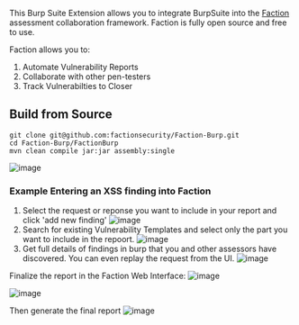 This Burp Suite Extension allows you to integrate BurpSuite into the [Faction](https://github.com/factionsecurity/faction) assessment collaboration framework. Faction is fully open source and free to use. 

Faction allows you to:
1. Automate Vulnerability Reports
2. Collaborate with other pen-testers
3. Track Vulnerabilties to Closer

## Build from Source 
```
git clone git@github.com:factionsecurity/Faction-Burp.git
cd Faction-Burp/FactionBurp
mvn clean compile jar:jar assembly:single
```


![image](https://github.com/factionsecurity/Faction-Burp/assets/2343831/64dd2508-4d38-41e7-ac40-617392ecd2ff)

### Example Entering an XSS finding into Faction
1. Select the request or reponse you want to include in your report and click 'add new finding'
![image](https://github.com/factionsecurity/Faction-Burp/assets/2343831/7e39b67d-d0dd-4989-b8d6-f07e4fdc5aba)
2. Search for existing Vulnerability Templates and select only the part you want to include in the repoort.
![image](https://github.com/factionsecurity/Faction-Burp/assets/2343831/abfbac91-d271-4eec-9ebd-2cd4bd4e6e2f)
3. Get full details of findings in burp that you and other assessors have discovered. You can even replay the request from the UI. 
![image](https://github.com/factionsecurity/Faction-Burp/assets/2343831/f8b60d9d-d10d-4500-961c-cdde040337c8)

Finalize the report in the Faction Web Interface:
![image](https://github.com/factionsecurity/Faction-Burp/assets/2343831/3df957e8-004a-4ead-9c5f-d26d676b8cc2)

![image](https://github.com/factionsecurity/Faction-Burp/assets/2343831/ad840604-e918-4347-9b5c-c1da5c457d40)

Then generate the final report
![image](https://github.com/factionsecurity/Faction-Burp/assets/2343831/003fd7c9-7abe-49bb-b06c-27fb4c3ce026)






